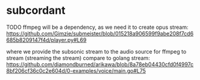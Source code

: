 # subcordant

TODO
ffmpeg will be a dependency, as we need it to create opus stream:
https://github.com/Gimzie/submeister/blob/015218a906599f9abe208f7cd6685b8209147f4d/player.py#L69

where we provide the subsonic stream to the audio source for ffmpeg to stream (streaming the stream)
compare to golang stream:
https://github.com/diamondburned/arikawa/blob/8a78eb04430cfd0f4997c8bf206cf36c0c2e604d/0-examples/voice/main.go#L75
